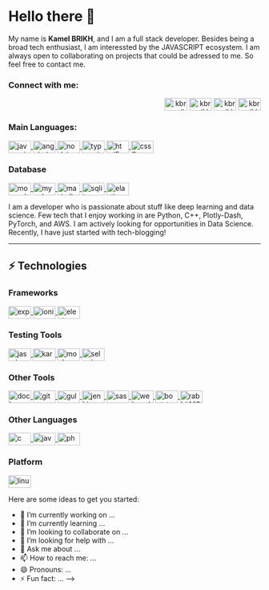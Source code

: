 # Hello there 👋

My name is **Kamel BRIKH**, and I am a full stack developer. Besides being a broad tech enthusiast, I am interessted by the JAVASCRIPT ecosystem. I am always open to collaborating on projects that could be adressed to me. So feel free to contact me.




<h3 align="left">Connect with me:</h3>
<p align="right">
<a href="https://dev.to/kbrikh" target="blank"><img align="center" src="https://cdn.jsdelivr.net/npm/simple-icons@3.0.1/icons/dev-dot-to.svg" alt="kbrik" height="25" width="45" /></a>
<a href="https://twitter.com/kbrikh" target="blank"><img align="center" src="https://cdn.jsdelivr.net/npm/simple-icons@3.0.1/icons/twitter.svg" alt="kbrikh" height="25" width="45" /></a>
<a href="https://linkedin.com/in/kbrikh" target="blank"><img align="center" src="https://cdn.jsdelivr.net/npm/simple-icons@3.0.1/icons/linkedin.svg" alt="kbrikh" height="25" width="45" /></a>
<a href="https://stackoverflow.com/users/kbrikh" target="blank"><img align="center" src="https://cdn.jsdelivr.net/npm/simple-icons@3.0.1/icons/stackoverflow.svg" alt="kbrikh" height="25" width="45" /></a>
</p>

<h3 align="left">Main Languages:</h3>
<p align="left"> 
<a href="https://developer.mozilla.org/en-US/docs/Web/JavaScript" target="_blank"> <img align="center" src="https://devicons.github.io/devicon/devicon.git/icons/javascript/javascript-original.svg" alt="javascript" width="45" height="25"/> </a> 
<a href="https://angular.io" target="_blank"> <img align="center" src="https://devicons.github.io/devicon/devicon.git/icons/angularjs/angularjs-original.svg" alt="angularjs" width="45" height="25"/> </a> 
<a href="https://nodejs.org" target="_blank"> <img align="center" src="https://devicons.github.io/devicon/devicon.git/icons/nodejs/nodejs-original-wordmark.svg" alt="nodejs" width="45" height="25"/> </a> 
<a href="https://www.typescriptlang.org/" target="_blank"> <img align="center" src="https://devicons.github.io/devicon/devicon.git/icons/typescript/typescript-original.svg" alt="typescript" width="45" height="25"/> </a> 
<a href="https://www.w3schools.com/html/" target="_blank"> <img align="center" src="https://devicons.github.io/devicon/devicon.git/icons/html5/html5-original-wordmark.svg" alt="html5" width="45" height="25"/> </a>
<a href="https://www.w3schools.com/css/" target="_blank"> <img align="center" src="https://devicons.github.io/devicon/devicon.git/icons/css3/css3-original-wordmark.svg" alt="css3" width="45" height="25"/> </a>
</p>

<h3 align="left">Database</h3>
<p align="left">
<a href="https://www.mongodb.com/" target="_blank"> <img align="center" src="https://devicons.github.io/devicon/devicon.git/icons/mongodb/mongodb-original-wordmark.svg" alt="mongodb" width="45" height="25"/> </a> 
<a href="https://www.mysql.com/" target="_blank"> <img align="center" src="https://devicons.github.io/devicon/devicon.git/icons/mysql/mysql-original-wordmark.svg" alt="mysql" width="45" height="25"/> </a> 
<a href="https://mariadb.org/" target="_blank"> <img align="center" src="https://www.vectorlogo.zone/logos/mariadb/mariadb-icon.svg" alt="mariadb" width="45" height="25"/> </a>  
<a href="https://www.sqlite.org/" target="_blank"> <img align="center" src="https://www.vectorlogo.zone/logos/sqlite/sqlite-icon.svg" alt="sqlite" width="45" height="25"/> </a> 
<a href="https://www.elastic.co" target="_blank"> <img align="center" src="https://www.vectorlogo.zone/logos/elastic/elastic-icon.svg" alt="elasticsearch" width="45" height="25"/> </a>
</p>




I am a developer who is passionate about stuff like deep learning and data science. Few tech that I enjoy working in are Python, C++, Plotly-Dash, PyTorch, and  AWS. I am actively looking for opportunities in Data Science. Recently, I have just started with tech-blogging!


---


## ⚡ Technologies


<h3 align="left">Frameworks</h3>
<p align="left">
</a> <a href="https://expressjs.com" target="_blank"> <img align="center" src="https://devicons.github.io/devicon/devicon.git/icons/express/express-original-wordmark.svg" alt="express" width="45" height="25"/> </a>
 <a href="https://ionicframework.com" target="_blank"> <img align="center" src="https://upload.wikimedia.org/wikipedia/commons/d/d1/Ionic_Logo.svg" alt="ionic" width="45" height="25"/> </a> <a href="https://www.electronjs.org" target="_blank"> <img align="center" src="https://devicons.github.io/devicon/devicon.git/icons/electron/electron-original.svg" alt="electron" width="45" height="25"/> </a>
</p>

<h3 align="left">Testing Tools</h3>
<p align="left">
<a href="https://jasmine.github.io/" target="_blank"> <img align="center" src="https://www.vectorlogo.zone/logos/jasmine/jasmine-icon.svg" alt="jasmine" width="45" height="25"/> </a> 
<a href="https://karma-runner.github.io/latest/index.html" target="_blank"> <img align="center" src="https://raw.githubusercontent.com/detain/svg-logos/780f25886640cef088af994181646db2f6b1a3f8/svg/karma.svg" alt="karma" width="45" height="25"/> </a> 
<a href="https://mochajs.org" target="_blank"> <img align="center" src="https://www.vectorlogo.zone/logos/mochajs/mochajs-icon.svg" alt="mocha" width="45" height="25"/> </a> 
<a href="https://www.selenium.dev" target="_blank"> <img align="center" src="https://raw.githubusercontent.com/detain/svg-logos/780f25886640cef088af994181646db2f6b1a3f8/svg/selenium-logo.svg" alt="selenium" width="45" height="25"/> </a>
</p>

<h3 align="left">Other Tools</h3>
<p align="left">
<a href="https://www.docker.com/" target="_blank"> <img align="center" src="https://devicons.github.io/devicon/devicon.git/icons/docker/docker-original-wordmark.svg" alt="docker" width="45" height="25"/> </a>
<a href="https://git-scm.com/" target="_blank"> <img align="center" src="https://www.vectorlogo.zone/logos/git-scm/git-scm-icon.svg" alt="git" width="45" height="25"/> </a>
<a href="https://gulpjs.com" target="_blank"> <img align="center" src="https://devicons.github.io/devicon/devicon.git/icons/gulp/gulp-plain.svg" alt="gulp" width="45" height="25"/> </a>
<a href="https://www.jenkins.io" target="_blank"> <img align="center" src="https://www.vectorlogo.zone/logos/jenkins/jenkins-icon.svg" alt="jenkins" width="45" height="25"/> </a>
<a href="https://sass-lang.com" target="_blank"> <img align="center" src="https://devicons.github.io/devicon/devicon.git/icons/sass/sass-original.svg" alt="sass" width="45" height="25"/> </a>
<a href="https://webpack.js.org" target="_blank"> <img align="center" src="https://devicons.github.io/devicon/devicon.git/icons/webpack/webpack-original.svg" alt="webpack" width="45" height="25"/> </a>
<a href="https://getbootstrap.com" target="_blank"> <img align="center" src="https://devicons.github.io/devicon/devicon.git/icons/bootstrap/bootstrap-plain.svg" alt="bootstrap" width="45" height="25"/> </a>
<a href="https://www.rabbitmq.com" target="_blank"> <img align="center" src="https://www.vectorlogo.zone/logos/rabbitmq/rabbitmq-icon.svg" alt="rabbitMQ" width="45" height="25"/> </a>
</p>

<h3 align="left">Other Languages</h3>
<p align="left">
<a href="https://www.cprogramming.com/" target="_blank"> <img align="center" src="https://devicons.github.io/devicon/devicon.git/icons/c/c-original.svg" alt="c" width="45" height="25"/> </a>
<a href="https://www.java.com" target="_blank"> <img align="center" src="https://devicons.github.io/devicon/devicon.git/icons/java/java-original-wordmark.svg" alt="java" width="45" height="25"/> </a>
<a href="https://www.php.net" target="_blank"> <img align="center" src="https://devicons.github.io/devicon/devicon.git/icons/php/php-original.svg" alt="php" width="45" height="25"/> </a>
</p>

<h3 align="left">Platform</h3>
<p align="left">
<a href="https://www.linux.org/" target="_blank"> <img align="center" src="https://devicons.github.io/devicon/devicon.git/icons/linux/linux-original.svg" alt="linux" width="45" height="25"/> </a>
</p>


Here are some ideas to get you started:

- 🔭 I’m currently working on ...
- 🌱 I’m currently learning ...
- 👯 I’m looking to collaborate on ...
- 🤔 I’m looking for help with ...
- 💬 Ask me about ...
- 📫 How to reach me: ...
- 😄 Pronouns: ...
- ⚡ Fun fact: ...
-->
